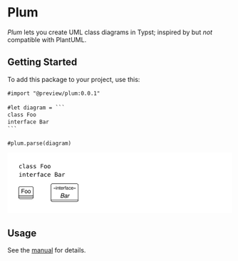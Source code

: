 # Plum

_Plum_ lets you create UML class diagrams in Typst; inspired by but _not_ compatible with PlantUML.

## Getting Started

To add this package to your project, use this:

````typ
#import "@preview/plum:0.0.1"

#let diagram = ```
class Foo
interface Bar
```

#plum.parse(diagram)
````

![Example](./thumbnail.png)

## Usage

See the [manual](docs/manual.pdf) for details.
